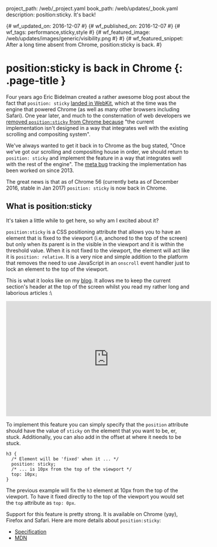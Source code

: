 project_path: /web/_project.yaml
book_path: /web/updates/_book.yaml
description: position:sticky. It's back!

{# wf_updated_on: 2016-12-07 #}
{# wf_published_on: 2016-12-07 #}
{# wf_tags: performance,sticky,style #}
{# wf_featured_image: /web/updates/images/generic/visibility.png #} #}
{# wf_featured_snippet: After a long time absent from Chrome, position:sticky is back. #}

# position:sticky is back in Chrome {: .page-title }

Four years ago Eric Bidelman created a rather awesome blog post about the fact that
`position: sticky` [landed in
WebKit](/web/updates/2012/08/Stick-your-landings-position-sticky-lands-in-WebKit),
which at the time was the engine that powered Chrome (as well as many other
browsers including Safari). One year later, and much to the consternation of web
developers we [removed `position:sticky` from Chrome 
because](https://bugs.chromium.org/p/chromium/issues/detail?id=389638#c4) "the
current implementation isn't designed in a way that integrates well with the
existing scrolling and compositing system".

We've always wanted to get it back in to Chrome as the bug stated, "Once we've
got our scrolling and compositing house in order, we should return to `position:
sticky` and implement the feature in a way that integrates well with the rest of
the engine". The [meta
bug](https://bugs.chromium.org/p/chromium/issues/detail?id=231752) tracking the
implementation has been worked on since 2013. 

The great news is that as of Chrome 56 (currently beta as of December 2016,
stable in Jan 2017) `position: sticky` is now back in Chrome.

## What is position:sticky

It's taken a little while to get here, so why am I excited about it?

`position:sticky` is a CSS positioning attribute that allows you to have an
element that is fixed to the viewport (i.e, anchored to the top of the screen)
but only when its parent is in the visible in the viewport and it is within the
threshold value. When it is not fixed to the viewport, the element will act like
it is `position: relative`. It is a very nice and simple addition to the
platform that removes the need to use JavaScript in an `onscroll` event handler
just to lock an element to the top of the viewport.

This is what it looks like on my [blog](https://paul.kinlan.me/). It allows me
to keep the current section's header at the top of the screen whilst you read my
rather long and laborious articles :\

<iframe width="560" height="315" src="https://www.youtube.com/embed/2EmbqcTMqQw"
        frameborder="0" allowfullscreen></iframe>

To implement this feature you can simply specify that the `position` attribute
should have the value of `sticky` on the element that you want to be, er, stuck.
Additionally, you can also add in the offset at where it needs to be stuck.

```
h3 { 
  /* Element will be 'fixed' when it ... */
  position: sticky;
  /* ... is 10px from the top of the viewport */
  top: 10px;
}
```

The previous example will fix the `h3` element at 10px from the top of the
viewport. To have it fixed directly to the top of the viewport you would set
the `top` attribute as `top: 0px`.

Support for this feature is pretty strong. It is available on Chrome (yay),
Firefox and Safari. Here are more details about `position:sticky`:

* [Specification](https://drafts.csswg.org/css-position/#sticky-pos)
* [MDN](https://developer.mozilla.org/en/docs/Web/CSS/position#Sticky_positioning)
